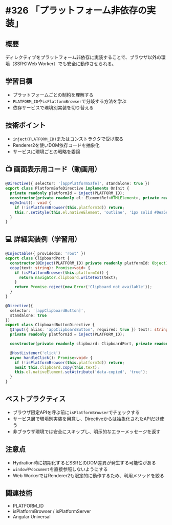 # #326 「プラットフォーム非依存の実装」

## 概要
ディレクティブをプラットフォーム非依存に実装することで、ブラウザ以外の環境（SSRやWeb Worker）でも安全に動作させられる。

## 学習目標
- プラットフォームごとの制約を理解する
- `PLATFORM_ID`や`isPlatformBrowser`で分岐する方法を学ぶ
- 依存サービスで環境別実装を切り替える

## 技術ポイント
- `inject(PLATFORM_ID)`またはコンストラクタで受け取る
- Renderer2を使いDOM依存コードを抽象化
- サービスに環境ごとの戦略を委譲

## 📺 画面表示用コード（動画用）
```typescript
@Directive({ selector: '[appPlatformSafe]', standalone: true })
export class PlatformSafeDirective implements OnInit {
  private readonly platformId = inject(PLATFORM_ID);
  constructor(private readonly el: ElementRef<HTMLElement>, private readonly r: Renderer2) {}
  ngOnInit(): void {
    if (!isPlatformBrowser(this.platformId)) return;
    this.r.setStyle(this.el.nativeElement, 'outline', '1px solid #0ea5e9');
  }
}
```

## 💻 詳細実装例（学習用）
```typescript
@Injectable({ providedIn: 'root' })
export class ClipboardPort {
  constructor(@Inject(PLATFORM_ID) private readonly platformId: Object) {}
  copy(text: string): Promise<void> {
    if (isPlatformBrowser(this.platformId)) {
      return navigator.clipboard.writeText(text);
    }
    return Promise.reject(new Error('Clipboard not available'));
  }
}

@Directive({
  selector: '[appClipboardButton]',
  standalone: true
})
export class ClipboardButtonDirective {
  @Input({ alias: 'appClipboardButton', required: true }) text!: string;
  private readonly platformId = inject(PLATFORM_ID);

  constructor(private readonly clipboard: ClipboardPort, private readonly el: ElementRef<HTMLButtonElement>) {}

  @HostListener('click')
  async handleClick(): Promise<void> {
    if (!isPlatformBrowser(this.platformId)) return;
    await this.clipboard.copy(this.text);
    this.el.nativeElement.setAttribute('data-copied', 'true');
  }
}
```

## ベストプラクティス
- ブラウザ限定APIを呼ぶ前に`isPlatformBrowser`でチェックする
- サービス層で環境別実装を用意し、Directiveからは抽象化されたAPIだけ使う
- 非ブラウザ環境では安全にスキップし、明示的なエラーメッセージを返す

## 注意点
- Hydration時に初期化するとSSRとのDOM差異が発生する可能性がある
- `window`や`document`を直接参照しないようにする
- Web WorkerではRenderer2も限定的に動作するため、利用メソッドを絞る

## 関連技術
- PLATFORM_ID
- isPlatformBrowser / isPlatformServer
- Angular Universal
